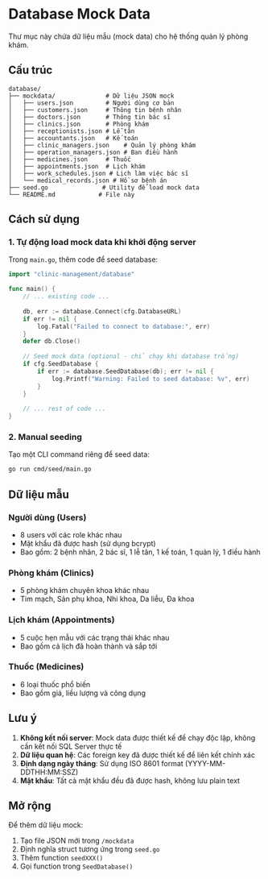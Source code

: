 # Database Mock Data

Thư mục này chứa dữ liệu mẫu (mock data) cho hệ thống quản lý phòng khám.

## Cấu trúc

```
database/
├── mockdata/              # Dữ liệu JSON mock
│   ├── users.json         # Người dùng cơ bản
│   ├── customers.json     # Thông tin bệnh nhân
│   ├── doctors.json       # Thông tin bác sĩ
│   ├── clinics.json       # Phòng khám
│   ├── receptionists.json # Lễ tân
│   ├── accountants.json   # Kế toán
│   ├── clinic_managers.json    # Quản lý phòng khám
│   ├── operation_managers.json # Ban điều hành
│   ├── medicines.json     # Thuốc
│   ├── appointments.json  # Lịch khám
│   ├── work_schedules.json # Lịch làm việc bác sĩ
│   └── medical_records.json # Hồ sơ bệnh án
├── seed.go               # Utility để load mock data
└── README.md            # File này
```

## Cách sử dụng

### 1. Tự động load mock data khi khởi động server

Trong `main.go`, thêm code để seed database:

```go
import "clinic-management/database"

func main() {
    // ... existing code ...
    
    db, err := database.Connect(cfg.DatabaseURL)
    if err != nil {
        log.Fatal("Failed to connect to database:", err)
    }
    defer db.Close()
    
    // Seed mock data (optional - chỉ chạy khi database trống)
    if cfg.SeedDatabase {
        if err := database.SeedDatabase(db); err != nil {
            log.Printf("Warning: Failed to seed database: %v", err)
        }
    }
    
    // ... rest of code ...
}
```

### 2. Manual seeding

Tạo một CLI command riêng để seed data:

```bash
go run cmd/seed/main.go
```

## Dữ liệu mẫu

### Người dùng (Users)
- 8 users với các role khác nhau
- Mật khẩu đã được hash (sử dụng bcrypt)
- Bao gồm: 2 bệnh nhân, 2 bác sĩ, 1 lễ tân, 1 kế toán, 1 quản lý, 1 điều hành

### Phòng khám (Clinics)
- 5 phòng khám chuyên khoa khác nhau
- Tim mạch, Sản phụ khoa, Nhi khoa, Da liễu, Đa khoa

### Lịch khám (Appointments)
- 5 cuộc hẹn mẫu với các trạng thái khác nhau
- Bao gồm cả lịch đã hoàn thành và sắp tới

### Thuốc (Medicines)
- 6 loại thuốc phổ biến
- Bao gồm giá, liều lượng và công dụng

## Lưu ý

1. **Không kết nối server**: Mock data được thiết kế để chạy độc lập, không cần kết nối SQL Server thực tế
2. **Dữ liệu quan hệ**: Các foreign key đã được thiết kế để liên kết chính xác
3. **Định dạng ngày tháng**: Sử dụng ISO 8601 format (YYYY-MM-DDTHH:MM:SSZ)
4. **Mật khẩu**: Tất cả mật khẩu đều đã được hash, không lưu plain text

## Mở rộng

Để thêm dữ liệu mock:

1. Tạo file JSON mới trong `/mockdata`
2. Định nghĩa struct tương ứng trong `seed.go`
3. Thêm function `seedXXX()` 
4. Gọi function trong `SeedDatabase()`
